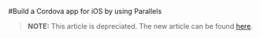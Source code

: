 <properties
   pageTitle="Build a Cordova app for iOS by using Parallels | Cordova"
   description="description"
   services="na"
   documentationCenter=""
   authors="kirupa"
   tags=""/>
<tags
   ms.service="na"
   ms.devlang="javascript"
   ms.topic="article"
   ms.tgt_pltfrm="mobile-multiple"
   ms.workload="na"
   ms.date="09/11/2015"
   ms.author="kirupa"/>

#Build a Cordova app for iOS by using Parallels

> **NOTE:** This article is depreciated. The new article can be found [here](/articles/getting-started/build_ios_parallels.md).
